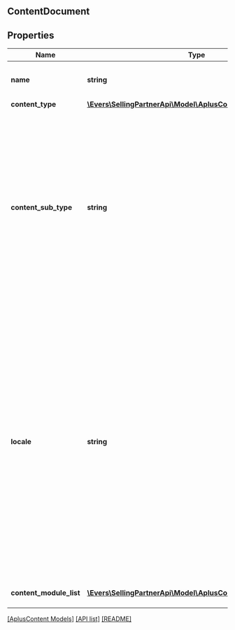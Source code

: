 ## ContentDocument

## Properties

Name | Type | Description | Notes
------------ | ------------- | ------------- | -------------
**name** | **string** | The A+ Content document name. |
**content_type** | [**\Evers\SellingPartnerApi\Model\AplusContent\ContentType**](ContentType.md) |  |
**content_sub_type** | **string** | The A+ Content document subtype. This represents a special-purpose type of an A+ Content document. Not every A+ Content document type will have a subtype, and subtypes may change at any time. | [optional]
**locale** | **string** | The IETF language tag. This only supports the primary language subtag with one secondary language subtag. The secondary language subtag is almost always a regional designation. This does not support additional subtags beyond the primary and secondary subtags. **Pattern:** ^[a-z]{2,}-[A-Z0-9]{2,}$ |
**content_module_list** | [**\Evers\SellingPartnerApi\Model\AplusContent\ContentModule[]**](ContentModule.md) | A list of A+ Content modules. |

[[AplusContent Models]](../) [[API list]](../../Api) [[README]](../../../README.md)
